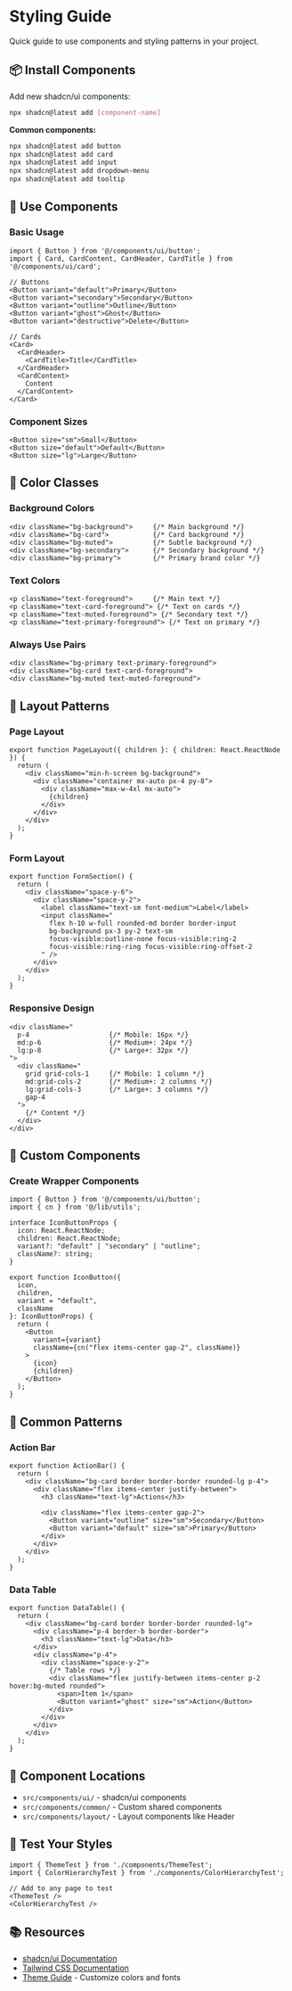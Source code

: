 # Styling Guide

Quick guide to use components and styling patterns in your project.

## 📦 Install Components

Add new shadcn/ui components:

```bash
npx shadcn@latest add [component-name]
```

**Common components:**
```bash
npx shadcn@latest add button
npx shadcn@latest add card
npx shadcn@latest add input
npx shadcn@latest add dropdown-menu
npx shadcn@latest add tooltip
```

## 🎨 Use Components

### Basic Usage
```tsx
import { Button } from '@/components/ui/button';
import { Card, CardContent, CardHeader, CardTitle } from '@/components/ui/card';

// Buttons
<Button variant="default">Primary</Button>
<Button variant="secondary">Secondary</Button>
<Button variant="outline">Outline</Button>
<Button variant="ghost">Ghost</Button>
<Button variant="destructive">Delete</Button>

// Cards
<Card>
  <CardHeader>
    <CardTitle>Title</CardTitle>
  </CardHeader>
  <CardContent>
    Content
  </CardContent>
</Card>
```

### Component Sizes
```tsx
<Button size="sm">Small</Button>
<Button size="default">Default</Button>
<Button size="lg">Large</Button>
```

## 🎨 Color Classes

### Background Colors
```tsx
<div className="bg-background">     {/* Main background */}
<div className="bg-card">           {/* Card background */}
<div className="bg-muted">          {/* Subtle background */}
<div className="bg-secondary">      {/* Secondary background */}
<div className="bg-primary">        {/* Primary brand color */}
```

### Text Colors
```tsx
<p className="text-foreground">     {/* Main text */}
<p className="text-card-foreground"> {/* Text on cards */}
<p className="text-muted-foreground"> {/* Secondary text */}
<p className="text-primary-foreground"> {/* Text on primary */}
```

### Always Use Pairs
```tsx
<div className="bg-primary text-primary-foreground">
<div className="bg-card text-card-foreground">
<div className="bg-muted text-muted-foreground">
```

## 🎨 Layout Patterns

### Page Layout
```tsx
export function PageLayout({ children }: { children: React.ReactNode }) {
  return (
    <div className="min-h-screen bg-background">
      <div className="container mx-auto px-4 py-8">
        <div className="max-w-4xl mx-auto">
          {children}
        </div>
      </div>
    </div>
  );
}
```

### Form Layout
```tsx
export function FormSection() {
  return (
    <div className="space-y-6">
      <div className="space-y-2">
        <label className="text-sm font-medium">Label</label>
        <input className="
          flex h-10 w-full rounded-md border border-input 
          bg-background px-3 py-2 text-sm 
          focus-visible:outline-none focus-visible:ring-2 
          focus-visible:ring-ring focus-visible:ring-offset-2
        " />
      </div>
    </div>
  );
}
```

### Responsive Design
```tsx
<div className="
  p-4                    {/* Mobile: 16px */}
  md:p-6                 {/* Medium+: 24px */}
  lg:p-8                 {/* Large+: 32px */}
">
  <div className="
    grid grid-cols-1     {/* Mobile: 1 column */}
    md:grid-cols-2       {/* Medium+: 2 columns */}
    lg:grid-cols-3       {/* Large+: 3 columns */}
    gap-4
  ">
    {/* Content */}
  </div>
</div>
```

## 🎨 Custom Components

### Create Wrapper Components
```tsx
import { Button } from '@/components/ui/button';
import { cn } from '@/lib/utils';

interface IconButtonProps {
  icon: React.ReactNode;
  children: React.ReactNode;
  variant?: "default" | "secondary" | "outline";
  className?: string;
}

export function IconButton({ 
  icon, 
  children, 
  variant = "default",
  className 
}: IconButtonProps) {
  return (
    <Button 
      variant={variant}
      className={cn("flex items-center gap-2", className)}
    >
      {icon}
      {children}
    </Button>
  );
}
```

## 🎨 Common Patterns

### Action Bar
```tsx
export function ActionBar() {
  return (
    <div className="bg-card border border-border rounded-lg p-4">
      <div className="flex items-center justify-between">
        <h3 className="text-lg">Actions</h3>
        
        <div className="flex items-center gap-2">
          <Button variant="outline" size="sm">Secondary</Button>
          <Button variant="default" size="sm">Primary</Button>
        </div>
      </div>
    </div>
  );
}
```

### Data Table
```tsx
export function DataTable() {
  return (
    <div className="bg-card border border-border rounded-lg">
      <div className="p-4 border-b border-border">
        <h3 className="text-lg">Data</h3>
      </div>
      <div className="p-4">
        <div className="space-y-2">
          {/* Table rows */}
          <div className="flex justify-between items-center p-2 hover:bg-muted rounded">
            <span>Item 1</span>
            <Button variant="ghost" size="sm">Action</Button>
          </div>
        </div>
      </div>
    </div>
  );
}
```

## 📁 Component Locations

- `src/components/ui/` - shadcn/ui components
- `src/components/common/` - Custom shared components
- `src/components/layout/` - Layout components like Header

## 🧪 Test Your Styles

```tsx
import { ThemeTest } from './components/ThemeTest';
import { ColorHierarchyTest } from './components/ColorHierarchyTest';

// Add to any page to test
<ThemeTest />
<ColorHierarchyTest />
```

## 📚 Resources

- [shadcn/ui Documentation](https://ui.shadcn.com/)
- [Tailwind CSS Documentation](https://tailwindcss.com/docs)
- [Theme Guide](./THEME_GUIDE.md) - Customize colors and fonts 